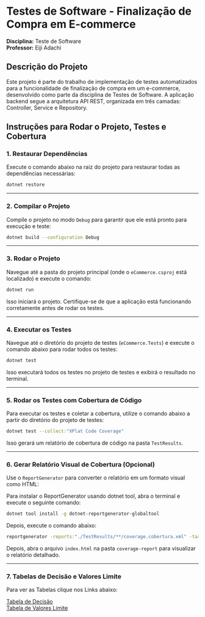 # Testes de Software - Finalização de Compra em E-commerce

**Disciplina:** Teste de Software <br>
**Professor:** Eiji Adachi

## Descrição do Projeto
Este projeto é parte do trabalho de implementação de testes automatizados para a funcionalidade de finalização de compra em um e-commerce, desenvolvido como parte da disciplina de Testes de Software. A aplicação backend segue a arquitetura API REST, organizada em três camadas: Controller, Service e Repository.


## Instruções para Rodar o Projeto, Testes e Cobertura

### 1. Restaurar Dependências

Execute o comando abaixo na raiz do projeto para restaurar todas as dependências necessárias:

```bash
dotnet restore
```

---

### 2. Compilar o Projeto

Compile o projeto no modo `Debug` para garantir que ele está pronto para execução e teste:

```bash
dotnet build --configuration Debug
```

---

### 3. Rodar o Projeto

Navegue até a pasta do projeto principal (onde o `eCommerce.csproj` está localizado) e execute o comando:

```bash
dotnet run
```

Isso iniciará o projeto. Certifique-se de que a aplicação está funcionando corretamente antes de rodar os testes.

---

### 4. Executar os Testes

Navegue até o diretório do projeto de testes (`eCommerce.Tests`) e execute o comando abaixo para rodar todos os testes:

```bash
dotnet test
```

Isso executará todos os testes no projeto de testes e exibirá o resultado no terminal.

---

### 5. Rodar os Testes com Cobertura de Código

Para executar os testes e coletar a cobertura, utilize o comando abaixo a partir do diretório do projeto de testes:

```bash
dotnet test --collect:"XPlat Code Coverage"
```

Isso gerará um relatório de cobertura de código na pasta `TestResults`.

---

### 6. Gerar Relatório Visual de Cobertura (Opcional)

Use o `ReportGenerator` para converter o relatório em um formato visual como HTML:

Para instalar o ReportGenerator usando dotnet tool, abra o terminal e execute o seguinte comando:  

```bash
dotnet tool install -g dotnet-reportgenerator-globaltool
```

Depois, execute o comando abaixo:  

```bash
reportgenerator -reports:"./TestResults/**/coverage.cobertura.xml" -targetdir:"./coverage-report" -reporttypes:Html
```

Depois, abra o arquivo `index.html` na pasta `coverage-report` para visualizar o relatório detalhado.

---

### 7. Tabelas de Decisão e Valores Limite

Para ver as Tabelas clique nos Links abaixo:  

[Tabela de Decisão](eCommerce.Tests\tabela_decisao.md)  
[Tabela de Valores Limite](eCommerce.Tests\valor_limite.md)  

